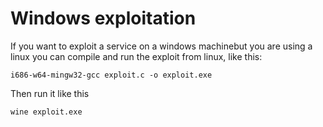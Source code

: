 # Windows exploitation

If you want to exploit a service on a windows machinebut you are using a linux you can compile and run the exploit from linux, like this:


```
i686-w64-mingw32-gcc exploit.c -o exploit.exe 
```

Then run it like this

```
wine exploit.exe
```